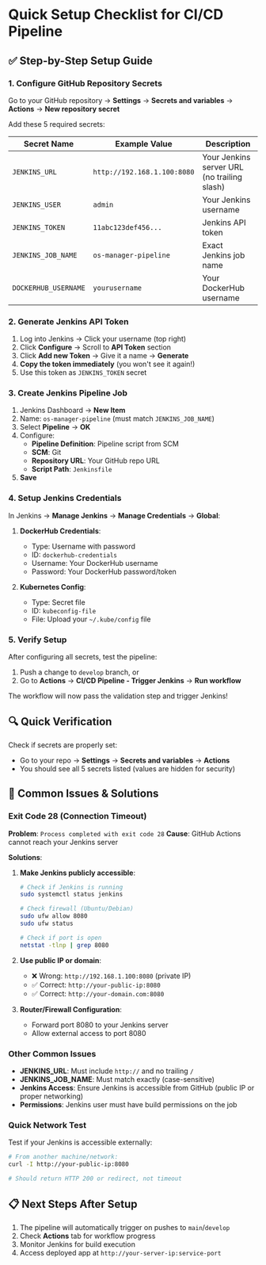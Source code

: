 # Quick Setup Checklist for CI/CD Pipeline

## ✅ Step-by-Step Setup Guide

### 1. Configure GitHub Repository Secrets

Go to your GitHub repository → **Settings** → **Secrets and variables** → **Actions** → **New repository secret**

Add these 5 required secrets:

| Secret Name          | Example Value               | Description                                 |
| -------------------- | --------------------------- | ------------------------------------------- |
| `JENKINS_URL`        | `http://192.168.1.100:8080` | Your Jenkins server URL (no trailing slash) |
| `JENKINS_USER`       | `admin`                     | Your Jenkins username                       |
| `JENKINS_TOKEN`      | `11abc123def456...`         | Jenkins API token                           |
| `JENKINS_JOB_NAME`   | `os-manager-pipeline`       | Exact Jenkins job name                      |
| `DOCKERHUB_USERNAME` | `yourusername`              | Your DockerHub username                     |

### 2. Generate Jenkins API Token

1. Log into Jenkins → Click your username (top right)
2. Click **Configure** → Scroll to **API Token** section
3. Click **Add new Token** → Give it a name → **Generate**
4. **Copy the token immediately** (you won't see it again!)
5. Use this token as `JENKINS_TOKEN` secret

### 3. Create Jenkins Pipeline Job

1. Jenkins Dashboard → **New Item**
2. Name: `os-manager-pipeline` (must match `JENKINS_JOB_NAME`)
3. Select **Pipeline** → **OK**
4. Configure:
   - **Pipeline Definition**: Pipeline script from SCM
   - **SCM**: Git
   - **Repository URL**: Your GitHub repo URL
   - **Script Path**: `Jenkinsfile`
5. **Save**

### 4. Setup Jenkins Credentials

In Jenkins → **Manage Jenkins** → **Manage Credentials** → **Global**:

1. **DockerHub Credentials**:

   - Type: Username with password
   - ID: `dockerhub-credentials`
   - Username: Your DockerHub username
   - Password: Your DockerHub password/token

2. **Kubernetes Config**:
   - Type: Secret file
   - ID: `kubeconfig-file`
   - File: Upload your `~/.kube/config` file

### 5. Verify Setup

After configuring all secrets, test the pipeline:

1. Push a change to `develop` branch, or
2. Go to **Actions** → **CI/CD Pipeline - Trigger Jenkins** → **Run workflow**

The workflow will now pass the validation step and trigger Jenkins!

## 🔍 Quick Verification

Check if secrets are properly set:

- Go to your repo → **Settings** → **Secrets and variables** → **Actions**
- You should see all 5 secrets listed (values are hidden for security)

## 🚨 Common Issues & Solutions

### Exit Code 28 (Connection Timeout)

**Problem**: `Process completed with exit code 28`
**Cause**: GitHub Actions cannot reach your Jenkins server

**Solutions**:

1. **Make Jenkins publicly accessible**:

   ```bash
   # Check if Jenkins is running
   sudo systemctl status jenkins

   # Check firewall (Ubuntu/Debian)
   sudo ufw allow 8080
   sudo ufw status

   # Check if port is open
   netstat -tlnp | grep 8080
   ```

2. **Use public IP or domain**:

   - ❌ Wrong: `http://192.168.1.100:8080` (private IP)
   - ✅ Correct: `http://your-public-ip:8080`
   - ✅ Correct: `http://your-domain.com:8080`

3. **Router/Firewall Configuration**:
   - Forward port 8080 to your Jenkins server
   - Allow external access to port 8080

### Other Common Issues

- **JENKINS_URL**: Must include `http://` and no trailing `/`
- **JENKINS_JOB_NAME**: Must match exactly (case-sensitive)
- **Jenkins Access**: Ensure Jenkins is accessible from GitHub (public IP or proper networking)
- **Permissions**: Jenkins user must have build permissions on the job

### Quick Network Test

Test if your Jenkins is accessible externally:

```bash
# From another machine/network:
curl -I http://your-public-ip:8080

# Should return HTTP 200 or redirect, not timeout
```

## 📋 Next Steps After Setup

1. The pipeline will automatically trigger on pushes to `main`/`develop`
2. Check **Actions** tab for workflow progress
3. Monitor Jenkins for build execution
4. Access deployed app at `http://your-server-ip:service-port`
